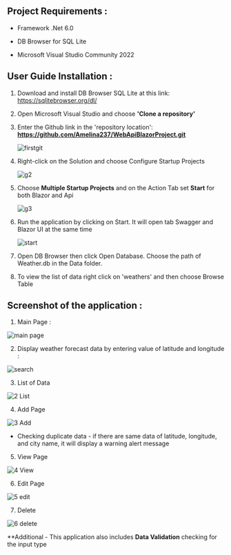 ## Project Requirements :

- Framework .Net 6.0

- DB Browser for SQL Lite

- Microsoft Visual Studio Community 2022
  
## User Guide Installation :

1. Download and install DB Browser SQL Lite at this link: https://sqlitebrowser.org/dl/
2. Open Microsoft Visual Studio and choose **'Clone a repository'**
3. Enter the Github link in the 'repository location': **https://github.com/Amelina237/WebApiBlazorProject.git**
   
   ![firstgit](https://github.com/Amelina237/WebApiBlazorProject/assets/33069266/d8994b93-065b-4520-b956-48b89c1ef677)
   
4. Right-click on the Solution and choose Configure Startup Projects
   
   ![g2](https://github.com/Amelina237/WebApiBlazorProject/assets/33069266/1b3f5080-ce2c-4ac7-ae0e-fffca961941d)
   
5. Choose **Multiple Startup Projects** and on the Action Tab set **Start** for both Blazor and Api
   
   ![g3](https://github.com/Amelina237/WebApiBlazorProject/assets/33069266/ef23cb27-b976-43af-9372-e9d525288822)
   
6. Run the application by clicking on Start. It will open tab Swagger and Blazor UI at the same time
 
   ![start](https://github.com/Amelina237/WebApiBlazorProject/assets/33069266/bb7e18ff-7895-4fa9-82ef-c30ea6074887)

7. Open DB Browser then click Open Database. Choose the path of Weather.db in the Data folder.
   
8. To view the list of data right click on 'weathers' and then choose Browse Table

   
## Screenshot of the application :

1. Main Page :

![main page](https://github.com/Amelina237/WebApiBlazorProject/assets/33069266/9b99e21e-87e5-4590-8363-04feb80c45df)

2. Display weather forecast data by entering value of latitude and longitude :

![search](https://github.com/Amelina237/WebApiBlazorProject/assets/33069266/4176a276-6e3a-476d-8d1d-4e91dfd2bca7)

3. List of Data

![2 List](https://github.com/Amelina237/WebApiBlazorProject/assets/33069266/840625bc-e2fa-4ab8-8061-c463ceae9bf9)

4. Add Page

![3 Add](https://github.com/Amelina237/WebApiBlazorProject/assets/33069266/d1ddb0a0-a7c6-426a-b4a5-48f970505d0c)

- Checking duplicate data - if there are same data of latitude, longitude, and city name, it will display a warning alert message

5. View Page

![4 View](https://github.com/Amelina237/WebApiBlazorProject/assets/33069266/a4f02bbb-c7ba-4aa9-b893-7f12444e76ee)

6. Edit Page

![5 edit](https://github.com/Amelina237/WebApiBlazorProject/assets/33069266/24dcf3ed-5a68-47da-9ad3-2bd3d6deca51)

7. Delete

![6 delete](https://github.com/Amelina237/WebApiBlazorProject/assets/33069266/8033d1e7-b703-4e5a-99c9-19051f2efdf1)

**Additional - This application also includes **Data Validation** checking for the input type
